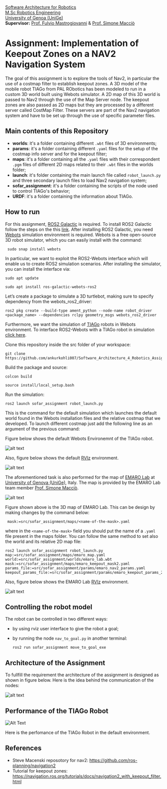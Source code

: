 [Software Architecture for Robotics](https://corsi.unige.it/en/off.f/2022/ins/60231)<br>
[M.Sc Robotics Engineering](https://corsi.unige.it/corsi/10635)<br>
[University of Genoa (UniGe)](https://unige.it/en)<br>
**Supervisor:** [Prof. Fulvio Mastrogiovanni](https://rubrica.unige.it/personale/UkNHWFhr) & [Prof. Simone Macciò](https://rubrica.unige.it/personale/UUNAWFho)

# Assignment: Implementation of Keepout Zones on a NAV2 Navigation System

The goal of this assignment is to explore the tools of Nav2, in particular the use of a costmap filter to establish keepout zones. A 3D model of the mobile 
robot TIAGo from PAL RObotics has been modeled to run in a custom 3D world built using Webots simulator. A 2D map of this 3D world is passed to Nav2 
through the use of the Map Server node. The keepout zones are also passed as 2D maps but they are processed by a different server called CostMap Filter. These servers are part of the Nav2 navigation system and have to be set up through the use of specific parameter files.

## Main contents of this Repository ##

* **worlds**: it's a folder containing different `.wbt` files of 3D environments;
* **params**: it's a folder containing different `.yaml` files for the setup of the costmap info server and for the keepout filter;
* **maps**: it's a folder containing all the `.yaml` files with their correspondent `.pgm` files of different 2D maps related to their `.wbt` files in the worlds folder;
* **launch**: it's folder containing the main launch file called `robot_launch.py` and three secondary launch files to load Nav2 navigation system;
* **sofar_assignment**: it's a folder containing the scripts of the node used to control TIAGo's behavior;
* **URDF**: it's a folder containing the information about TIAGo.

## How to run ##

For this assignment, [ROS2 Galactic](https://docs.ros.org/en/galactic/index.html) is required. To install ROS2 Galactic follow the steps on the this [link](https://docs.ros.org/en/rolling/Installation/Ubuntu-Install-Debians.html). After installing ROS2 Galactic, you need [Webots](https://cyberbotics.com/doc/guide/installation-procedure) simulation environment is required. Webots is a  free open-source 3D robot simulator, which you can easily install with the command:

```
 sudo snap install webots
```

In particular, we want to exploit the ROS2-Webots interface which will enable us to create ROS2 simulation scenarios. After installing the simulator, you can install the interface via:

```
sudo apt update
 
sudo apt install ros-galactic-webots-ros2
```
 
Let’s create a package to simulate a 3D turtlebot, making sure to specify dependency from the webots_ros2_driver:
 
```
ros2 pkg create --build-type ament_python --node-name robot_driver <package_name> --dependencies rclpy geometry_msgs webots_ros2_driver
```

Furthermore, we want the simulation of [TIAGo](https://pal-robotics.com/robots/tiago/) robots in Webots environment. To interface ROS2-Webots with a TIAGo robot in simulation [click here](https://github.com/ankurkohli007/webots_ros2/tree/master/webots_ros2_tiago). 

Clone this repository inside the src folder of your workspace:
```
git clone https://github.com/ankurkohli007/Software_Architecture_4_Robotics_Assignment.git
```
Build the package and source:
```
colcon build
 
source install/local_setup.bash
```
Run the simulation:
```
ros2 launch sofar_assignment robot_launch.py
```
 This is the command for the default simulation which launches the default world found in the Webots installation files and the relative costmap that we developed. To launch different costmap just add the following line as an argument of the previous command:
 
Figure below shows the default Webots Environemnt of the TIAGo robot.
 
![alt text](image1.png)
 
Also, figure below shows the default [RVIz](http://wiki.ros.org/rviz) environment.
 
![alt text](image2.png)

The aforementioned task is also performed for the map of [EMARO Lab](https://github.com/EmaroLab) at [University of Genova (UniGe)](https://unige.it/en), Italy. The map is provided by the EMARO Lab team member [Prof. Simone Macciò](https://rubrica.unige.it/personale/UUNAWFho).

![alt text](image3.png)

Figure shown above is the 3D map of EMARO Lab. This can be design by making changes by the command below:

```
 mask:=src/sofar_assignment/maps/<name-of-the-mask>.yaml
```

where in the `<name-of-the-mask>` field you should put the name of a `.yaml` file present in the maps folder. You can follow the same method to set also the world and its relative 2D map file:
```
ros2 launch sofar_assignment robot_launch.py map:=src/sofar_assignment/maps/emaro_map.yaml world:=src/sofar_assignment/worlds/emaro_lab.wbt mask:=src/sofar_assignment/maps/emaro_keepout_mask2.yaml params_file:=src/sofar_assignment/params/emaro_nav2_params.yaml keepout_params_file:=src/sofar_assignment/params/emaro_keepout_params_2.yaml
```
Also, figure below shows the EMARO Lab [RVIz](http://wiki.ros.org/rviz) environment.

![alt text](image4.png)

## Controlling the robot model ##
The robot can be controlled in two different ways:
* by using rviz user interface to give the robot a goal;
* by running the node `nav_to_goal.py` in another terminal:

  ```
  ros2 run sofar_assignment move_to_goal_exe
  ```

## Architecture of the Assignment ##

To fullfill the requirement the architecture of the assignment is designed as shown in figure below. Here is the idea behind the communication of the nodes: 

![alt text](image6.png)

## Performance of the TIAGo Robot ## 

![Alt Text](output.gif)

Here is the perfomance of the TIAGo Robot in the default environment. 

## References ##

* Steve Macenski reposotory for nav2: https://github.com/ros-planning/navigation2
* Tutorial for keepout zones: https://navigation.ros.org/tutorials/docs/navigation2_with_keepout_filter.html

